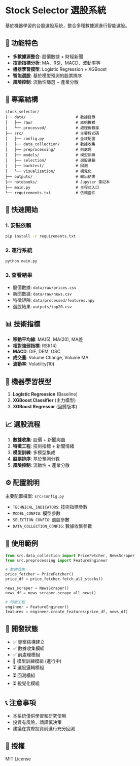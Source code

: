 # Stock Selector 選股系統

基於機器學習的台股選股系統，整合多種數據源進行智能選股。

## 🎯 功能特色

- **多數據源整合**: 股價數據 + 財經新聞
- **技術指標分析**: MA、RSI、MACD、波動率等
- **機器學習模型**: Logistic Regression + XGBoost
- **智能選股**: 基於模型預測的股票排序
- **風險控制**: 流動性篩選 + 產業分散

## 📁 專案結構

```
stock_selector/
├── data/                      # 數據目錄
│   ├── raw/                   # 原始數據
│   └── processed/             # 處理後數據
├── src/                       # 主要程式碼
│   ├── config.py              # 全域配置
│   ├── data_collection/       # 數據收集
│   ├── preprocessing/         # 前處理
│   ├── models/                # 模型訓練
│   ├── selection/             # 選股邏輯
│   ├── backtest/              # 回測
│   └── visualization/         # 視覺化
├── outputs/                   # 輸出結果
├── notebooks/                 # Jupyter 筆記本
├── main.py                    # 主程式入口
└── requirements.txt           # 依賴套件
```

## 🚀 快速開始

### 1. 安裝依賴

```bash
pip install -r requirements.txt
```

### 2. 運行系統

```bash
python main.py
```

### 3. 查看結果

- 股價數據: `data/raw/prices.csv`
- 新聞數據: `data/raw/news.csv`
- 特徵矩陣: `data/processed/features.npy`
- 選股結果: `outputs/top20.csv`

## 📊 技術指標

- **移動平均線**: MA(5), MA(20), MA差
- **相對強弱指標**: RSI(14)
- **MACD**: DIF, DEM, OSC
- **成交量**: Volume Change, Volume MA
- **波動率**: Volatility(10)

## 🤖 機器學習模型

1. **Logistic Regression** (Baseline)
2. **XGBoost Classifier** (主力模型)
3. **XGBoost Regressor** (回歸版本)

## 📈 選股流程

1. **數據收集**: 股價 + 新聞爬蟲
2. **特徵工程**: 技術指標 + 新聞情緒
3. **模型訓練**: 多模型集成
4. **股票排序**: 基於預測分數
5. **風險控制**: 流動性 + 產業分散

## ⚙️ 配置說明

主要配置檔案: `src/config.py`

- `TECHNICAL_INDICATORS`: 技術指標參數
- `MODEL_CONFIG`: 模型參數
- `SELECTION_CONFIG`: 選股參數
- `DATA_COLLECTION_CONFIG`: 數據收集參數

## 📝 使用範例

```python
from src.data_collection import PriceFetcher, NewsScraper
from src.preprocessing import FeatureEngineer

# 數據收集
price_fetcher = PriceFetcher()
price_df = price_fetcher.fetch_all_stocks()

news_scraper = NewsScraper()
news_df = news_scraper.scrape_all_news()

# 特徵工程
engineer = FeatureEngineer()
features = engineer.create_features(price_df, news_df)
```

## 🔧 開發狀態

- ✅ 專案結構建立
- ✅ 數據收集模組
- ✅ 前處理模組
- 🚧 模型訓練模組 (進行中)
- ⏳ 選股邏輯模組
- ⏳ 回測模組
- ⏳ 視覺化模組

## 📞 注意事項

- 本系統僅供學習和研究使用
- 投資有風險，請謹慎決策
- 建議在實際投資前進行充分回測

## 📄 授權

MIT License

